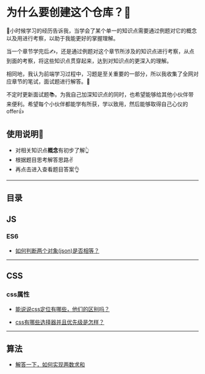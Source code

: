 # 为什么要创建这个仓库？💪


👶小时候学习的经历告诉我，当学会了某个单一的知识点需要通过例题对它的概念以及用进行考察，以助于我能更好的掌握理解。

当一个章节学完后✍，还是通过例题对这个章节所涉及的知识点进行考察，从点到面的考察，将这些知识点贯穿起来，达到对知识点的更深入的理解。

相同地，我认为前端学习过程中，习题是至关重要的一部分，所以我收集了全网对应章节的笔试，面试题进行解答。📗

不定时更新面试题📚。为我自己加深知识点的同时，也希望能够给其他小伙伴带来便利。希望每个小伙伴都能学有所获，学以致用，然后能够取得自己心仪的offer👍

## 使用说明📑

- 对相关知识点**概念**有初步了解👆
- 根据题目思考解答思路✌
- 再点击进入查看题目答案👌

----
## 目录

## JS
### ES6
- [如何判断两个对象(json)是否相等？](https://github.com/hengxuZ/CSS-interview-question/tree/master/js/es6/equalJson.md)
---
## CSS
### css属性

- [能说说css定位有哪些，他们的区别吗？](https://github.com/hengxuZ/CSS-interview-question/tree/master/css-attribute/location.md)

- [css有哪些选择器并且优先级是怎样？](https://github.com/hengxuZ/CSS-interview-question/tree/master/css-attribute/selector.md)

---
## 算法
- [解答一下，如何实现两数求和](https://github.com/hengxuZ/CSS-interview-question/tree/master/arithmetic/twoNumber-sum.md)
